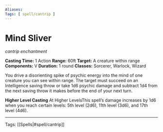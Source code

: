 ```yaml
---
Aliases:
Tags: [ spell/cantrip ]
---
```


# Mind Sliver

_cantrip enchantment_

**Casting Time:** 1 Action
**Range:** 60ft
**Target:** A creature within range
**Components:** V
**Duration:** 1 round
**Classes:** Sorcerer, Warlock, Wizard

You drive a disorienting spike of psychic energy into the mind of one creature you can see within range. The target must succeed on an Intelligence saving throw or take 1d6 psychic damage and subtract 1d4 from the next saving throw it makes before the end of your next turn.

**Higher Level Casting**
At Higher LevelsThis spell’s damage increases by 1d6 when you reach certain levels: 5th level (2d6), 11th level (3d6), and 17th level (4d6).

---
Tags: [[Spells|#spell/cantrip]]

